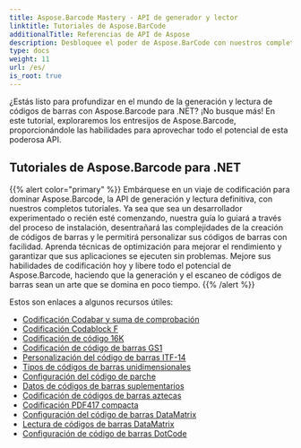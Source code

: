 ```yaml
---
title: Aspose.Barcode Mastery - API de generador y lector
linktitle: Tutoriales de Aspose.BarCode
additionalTitle: Referencias de API de Aspose
description: Desbloquee el poder de Aspose.BarCode con nuestros completos tutoriales. Aprenda paso a paso a crear, personalizar y optimizar códigos de barras sin esfuerzo.
type: docs
weight: 11
url: /es/
is_root: true
---
```


¿Estás listo para profundizar en el mundo de la generación y lectura de códigos de barras con Aspose.Barcode para .NET? ¡No busque más! En este tutorial, exploraremos los entresijos de Aspose.Barcode, proporcionándole las habilidades para aprovechar todo el potencial de esta poderosa API.


## Tutoriales de Aspose.Barcode para .NET
{{% alert color="primary" %}}
Embárquese en un viaje de codificación para dominar Aspose.Barcode, la API de generación y lectura definitiva, con nuestros completos tutoriales. Ya sea que sea un desarrollador experimentado o recién esté comenzando, nuestra guía lo guiará a través del proceso de instalación, desentrañará las complejidades de la creación de códigos de barras y le permitirá personalizar sus códigos de barras con facilidad. Aprenda técnicas de optimización para mejorar el rendimiento y garantizar que sus aplicaciones se ejecuten sin problemas. Mejore sus habilidades de codificación hoy y libere todo el potencial de Aspose.Barcode, haciendo que la generación y el escaneo de códigos de barras sean un arte que se domina en poco tiempo.
{{% /alert %}}

Estos son enlaces a algunos recursos útiles:
 
- [Codificación Codabar y suma de comprobación](./net/codabar-encoding-and-checksum/)
- [Codificación Codablock F](./net/codablock-f-encoding/)
- [Codificación de código 16K](./net/code-16k-encoding/)
- [Codificación de código de barras GS1](./net/gs1-barcode-encoding/)
- [Personalización del código de barras ITF-14](./net/itf-14-barcode-customization/)
- [Tipos de códigos de barras unidimensionales](./net/one-dimensional-barcode-types/)
- [Configuración del código de parche](./net/patch-code-configuration/)
- [Datos de códigos de barras suplementarios](./net/supplemental-barcode-data/)
- [Codificación de códigos de barras aztecas](./net/aztec-barcode-encoding/)
- [Codificación PDF417 compacta](./net/compact-pdf417-encoding/)
- [Configuración del código de barras DataMatrix](./net/datamatrix-barcode-configuration/)
- [Lectura de códigos de barras DataMatrix](./net/datamatrix-barcode-reading/)
- [Configuración de código de barras DotCode](./net/dotcode-barcode-configuration/)




